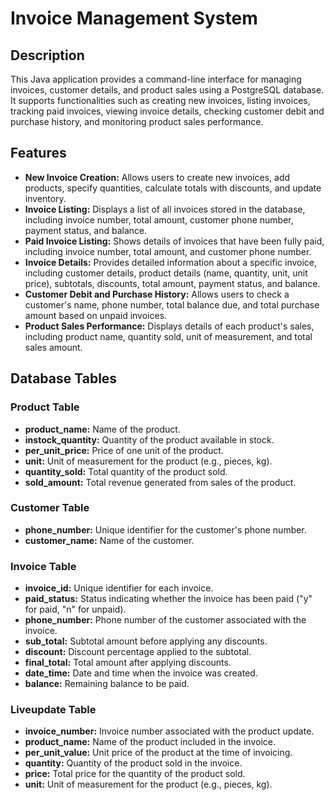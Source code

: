 # Invoice Management System

## Description
This Java application provides a command-line interface for managing invoices, customer details, and product sales using a PostgreSQL database. It supports functionalities such as creating new invoices, listing invoices, tracking paid invoices, viewing invoice details, checking customer debit and purchase history, and monitoring product sales performance.

## Features
- **New Invoice Creation:** Allows users to create new invoices, add products, specify quantities, calculate totals with discounts, and update inventory.
- **Invoice Listing:** Displays a list of all invoices stored in the database, including invoice number, total amount, customer phone number, payment status, and balance.
- **Paid Invoice Listing:** Shows details of invoices that have been fully paid, including invoice number, total amount, and customer phone number.
- **Invoice Details:** Provides detailed information about a specific invoice, including customer details, product details (name, quantity, unit, unit price), subtotals, discounts, total amount, payment status, and balance.
- **Customer Debit and Purchase History:** Allows users to check a customer's name, phone number, total balance due, and total purchase amount based on unpaid invoices.
- **Product Sales Performance:** Displays details of each product's sales, including product name, quantity sold, unit of measurement, and total sales amount.

## Database Tables

### Product Table
- **product_name:** Name of the product.
- **instock_quantity:** Quantity of the product available in stock.
- **per_unit_price:** Price of one unit of the product.
- **unit:** Unit of measurement for the product (e.g., pieces, kg).
- **quantity_sold:** Total quantity of the product sold.
- **sold_amount:** Total revenue generated from sales of the product.

### Customer Table
- **phone_number:** Unique identifier for the customer's phone number.
- **customer_name:** Name of the customer.

### Invoice Table
- **invoice_id:** Unique identifier for each invoice.
- **paid_status:** Status indicating whether the invoice has been paid ("y" for paid, "n" for unpaid).
- **phone_number:** Phone number of the customer associated with the invoice.
- **sub_total:** Subtotal amount before applying any discounts.
- **discount:** Discount percentage applied to the subtotal.
- **final_total:** Total amount after applying discounts.
- **date_time:** Date and time when the invoice was created.
- **balance:** Remaining balance to be paid.

### Liveupdate Table
- **invoice_number:** Invoice number associated with the product update.
- **product_name:** Name of the product included in the invoice.
- **per_unit_value:** Unit price of the product at the time of invoicing.
- **quantity:** Quantity of the product sold in the invoice.
- **price:** Total price for the quantity of the product sold.
- **unit:** Unit of measurement for the product (e.g., pieces, kg).

<!-- Include setup, usage, contributors, license sections as needed -->

